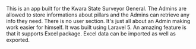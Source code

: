 This is an app built for the Kwara State Surveyor General.
The Admins are allowed to store informations about pillars and the Admins can retrieve any info they need.
There is no user section. It's just all about an Admin making work easier for himself.
It was built using Laravel 5.
An amazing feature is that it supports Excel package. Excel data can be imported as well as exported.
